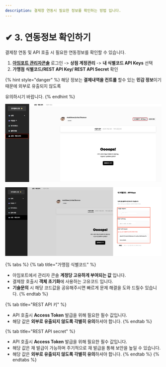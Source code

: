 ```yaml
---
description: 결제창 연동시 필요한 정보를 확인하는 방법 입니다.
---
```


# ✔ 3. 연동정보 확인하기

결제창 연동 및 API 호출 시 필요한 연동정보를 확인할 수 있습니다.

1. [**아임포트 관리자콘솔**](https://admin.iamport.kr) 로그인 -> **상점 계정관리** -> **내 식별코드 API Keys** 선택&#x20;
2. **가맹점 식별코드/REST API Key/ REST API Secret** 확인

{% hint style="danger" %}
해당 정보는 **결제내역을 컨트롤** 할수 있는 **민감 정보**이기 때문에 외부로 유출되지 않도록

유의하시기 바랍니다.
{% endhint %}

![ 상점 계정관리 -> 내 식별코드 API Keys 선택](<../.gitbook/assets/image (9).png>)

![가맹점 식별코드/REST API Key/ REST API Secret 확인](../.gitbook/assets/image.png)

{% tabs %}
{% tab title="가맹점 식별코드" %}
* 아임포트에서 관리자 콘솔 **계정당 고유하게 부여되는 값** 입니다.
* 결제창 호출시 **객체 초기화**에 사용하는 고유코드 입니다.
* **기술문의** 시 해당 코드값을 공유해주시면 빠르게 문제 해결을 도와 드릴수 있습니다.
{% endtab %}

{% tab title="REST API 키" %}
* API 호출시 **Access Token** 발급을 위해 필요한 필수 값입니다.
* 해당 값은 **외부로 유출되지 않도록 각별히 유의**하셔야 합니다.
{% endtab %}

{% tab title="REST API secret" %}
* API 호출시 **Access Token** 발급을 위해 필요한 필수 값입니다.
* 해당 값은 재 발급이 가능하며 주기적으로 재 발급을 통해 보안을 높일 수 있습니다.
* 해당 값은 **외부로 유출되지 않도록 각별히 유의**하셔야 합니다.
{% endtab %}
{% endtabs %}
